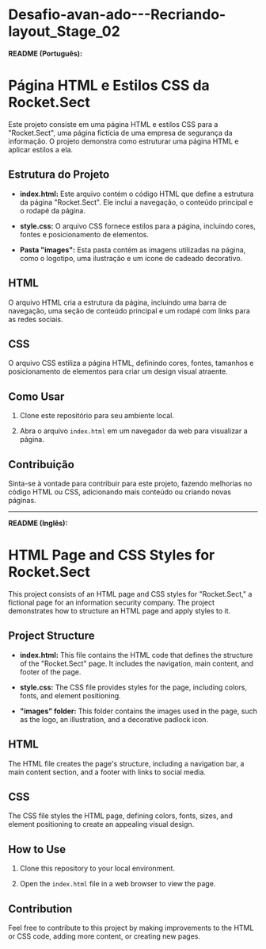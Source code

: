 # Desafio-avan-ado---Recriando-layout_Stage_02

**README (Português):**

# Página HTML e Estilos CSS da Rocket.Sect

Este projeto consiste em uma página HTML e estilos CSS para a "Rocket.Sect", uma página fictícia de uma empresa de segurança da informação. O projeto demonstra como estruturar uma página HTML e aplicar estilos a ela.

## Estrutura do Projeto

- **index.html:** Este arquivo contém o código HTML que define a estrutura da página "Rocket.Sect". Ele inclui a navegação, o conteúdo principal e o rodapé da página.

- **style.css:** O arquivo CSS fornece estilos para a página, incluindo cores, fontes e posicionamento de elementos.

- **Pasta "images":** Esta pasta contém as imagens utilizadas na página, como o logotipo, uma ilustração e um ícone de cadeado decorativo.

## HTML

O arquivo HTML cria a estrutura da página, incluindo uma barra de navegação, uma seção de conteúdo principal e um rodapé com links para as redes sociais.

## CSS

O arquivo CSS estiliza a página HTML, definindo cores, fontes, tamanhos e posicionamento de elementos para criar um design visual atraente.

## Como Usar

1. Clone este repositório para seu ambiente local.

2. Abra o arquivo `index.html` em um navegador da web para visualizar a página.

## Contribuição

Sinta-se à vontade para contribuir para este projeto, fazendo melhorias no código HTML ou CSS, adicionando mais conteúdo ou criando novas páginas.

---

**README (Inglês):**

# HTML Page and CSS Styles for Rocket.Sect

This project consists of an HTML page and CSS styles for "Rocket.Sect," a fictional page for an information security company. The project demonstrates how to structure an HTML page and apply styles to it.

## Project Structure

- **index.html:** This file contains the HTML code that defines the structure of the "Rocket.Sect" page. It includes the navigation, main content, and footer of the page.

- **style.css:** The CSS file provides styles for the page, including colors, fonts, and element positioning.

- **"images" folder:** This folder contains the images used in the page, such as the logo, an illustration, and a decorative padlock icon.

## HTML

The HTML file creates the page's structure, including a navigation bar, a main content section, and a footer with links to social media.

## CSS

The CSS file styles the HTML page, defining colors, fonts, sizes, and element positioning to create an appealing visual design.

## How to Use

1. Clone this repository to your local environment.

2. Open the `index.html` file in a web browser to view the page.

## Contribution

Feel free to contribute to this project by making improvements to the HTML or CSS code, adding more content, or creating new pages.
